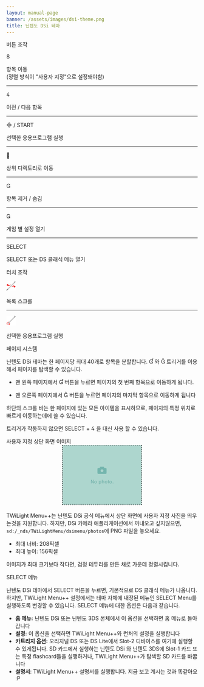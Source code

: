 ```yaml
---
layout: manual-page
banner: /assets/images/dsi-theme.png
title: 닌텐도 DSi 테마
---
```


<div class="section-title">버튼 조작</div>
<div class="section-body">
    <div class="button-action-group">
        <p class="button-action button">&#xE079;</p>
        <p class="button-action-text">항목 이동<br>(정렬 방식이 "사용자 지정"으로 설정돼야함)</p>
    </div>
    <hr>
    <div class="button-action-group">
        <p class="button-action button">&#xE07E;</p>
        <p class="button-action-text">이전 / 다음 항목</p>
    </div>
    <hr>
    <div class="button-action-group">
        <p class="button-action"><span class="button">&#xE000; /</span> START</p>
        <p class="button-action-text">선택한 응용프로그램 실행</p>
    </div>
    <hr>
    <div class="button-action-group">
        <p class="button-action button">&#xE001;</p>
        <p class="button-action-text">상위 디렉토리로 이동</p>
    </div>
    <hr>
    <div class="button-action-group">
        <p class="button-action button">&#xE002;</p>
        <p class="button-action-text">항목 제거 / 숨김</p>
    </div>
    <hr>
    <div class="button-action-group">
        <p class="button-action button">&#xE003;</p>
        <p class="button-action-text">게임 별 설정 열기</p>
    </div>
    <hr>
    <div class="button-action-group">
        <p class="button-action">SELECT</p>
        <p class="button-action-text">SELECT 또는 DS 클래식 메뉴 열기</p>
    </div>
</div>

<div class="section-title">터치 조작</div>
<div class="section-body">
    <div class="button-action-group">
        <p class="button-action"><img src="/assets/images/left-right.png"></p>
        <p class="button-action-text">목록 스크롤</p>
    </div>
    <hr>
    <div class="button-action-group">
        <p class="button-action"><img src="/assets/images/tap.png"></p>
        <p class="button-action-text">선택한 응용프로그램 실행</p>
    </div>
    <!-- <hr>
    <div>
        <p>
            If the Sort Method is set to "Custom", you can drag the icon up to move it.
        </p>
    </div> -->
</div>

<div class="section-title">페이지 시스템</div>
<div class="section-body">
    <p>
        닌텐도 DSi 테마는 한 페이지당 최대 40개로 항목을 분할합니다. &#xE004; 와 &#xE005; 트리거를 이용해서 페이지를 탐색할 수 있습니다.
    </p>
    <ul>
        <li><p>맨 왼쪽 페이지에서 &#xE004; 버튼을 누르면 페이지의 첫 번째 항목으로 이동하게 됩니다.</p></li>
        <li><p>맨 오른쪽 페이지에서 &#xE005; 버튼을 누르면 페이지의 마지막 항목으로 이동하게 됩니다</p></li>
    </ul>
    <p>
        하단의 스크롤 바는 한 페이지에 있는 모든 아이템을 표시하므로, 페이지의 특정 위치로 빠르게 이동하는데에 쓸 수 있습니다.
    </p>
    <p>
        트리거가 작동하지 않으면 SELECT + &#xE07E; 을 대신 사용 할 수 있습니다.
    </p>
</div>

<div class="section-title">사용자 지정 상단 화면 이미지</div>
<div class="section-body">
    <div style="text-align: center;"><img style="border-color: black; border-width: 1px; border-style: dashed;" src="/assets/images/photo-default.png"></div>
    <p>TWiLight Menu++는 닌텐도 DSi 공식 메뉴에서 상단 화면에 사용자 지정 사진을 띄우는것을 지원합니다. 하지만, DSi 카메라 애플리케이션에서 꺼내오고 싶지않으면, <code class="language-plaintext wrap">sd:/_nds/TWiLightMenu/dsimenu/photos</code>에 PNG 파일을 놓으세요.</p>
    <ul>
        <li>최대 너비: 208픽셀</li>
        <li>최대 높이: 156픽셀</li>
    </ul>
    <p>이미지가 최대 크기보다 작다면, 검정 테두리를 만든 채로 가운데 정렬시킵니다.</p>
</div>

<div class="section-title">SELECT 메뉴</div>
<div class="section-body">
    <p>
        닌텐도 DSi 테마에서 SELECT 버튼을 누르면, 기본적으로 DS 클래식 메뉴가 나옵니다. 하지만, TWiLight Menu++ 설정에서는 테마 자체에 내장된 메뉴인 SELECT Menu를 실행하도록 변경할 수 있습니다. SELECT 메뉴에 대한 옵션은 다음과 같습니다.
    </p>
    <ul>
        <li><strong>홈 메뉴:</strong> 닌텐도 DSi 또는 닌텐도 3DS 본체에서 이 옵션을 선택하면 홈 메뉴로 돌아갑니다</li>
        <li><strong>설정:</strong> 이 옵션을 선택하면 TWiLight Menu++와 런처의 설정을 실행합니다</li>
        <li><strong>카트리지 옵션:</strong> 오리지널 DS 또는 DS Lite에서 Slot-2 디바이스를 여기에 실행할 수 있게됩니다. SD 카드에서 실행하는 닌텐도 DSi 와 닌텐도 3DS에 Slot-1 카드 또는 특정 flashcard들을 실행하거나, TWiLight Menu++가 탐색할 SD 카드를 바꿉니다</li>
        <li><strong>설명서</strong>: TWiLight Menu++ 설명서를 실행합니다. 지금 보고 계시는 것과 똑같아요 :P</li>
    </ul>
</div>
